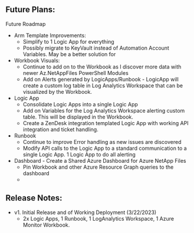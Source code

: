 ## Future Plans: 
Future Roadmap
 - Arm Template Improvements:
    - Simplify to 1 Logic App for everything
    - Possibly migrate to KeyVault instead of Automation Account Variables. May be a better solution for
 - Workbook Visuals:
	 - Continue to add on to the Workbook as I discover more data with newer Az.NetAppFiles PowerShell Modules
     - Add on Alerts generated by LogicApps/Runbook - LogicApp will create a custom log table in Log Analytics Workspace that can be visualized by the Workbook.
 - Logic App
    - Consolidate Logic Apps into a single Logic App
    - Add on Variables for the Log Analytics Workspace alerting custom table. This will be displayed in the Workbook.
    - Create a ZenDesk integration templated Logic App with working API integration and ticket handling.
- Runbook
    - Continue to improve Error handling as new issues are discovered
    - Modify API calls to the Logic App to a standard communication to a single Logic App. 1 Logic App to do all alerting
- Dashboard - Create a Shared Azure Dashboard for Azure NetApp Files
    - Pin Workbook and other Azure Resource Graph queries to the dashboard
    - 



## Release Notes:

- v1. Initial Release and of Working Deployment (3/22/2023)
    - 2x Logic Apps, 1 Runbook, 1 LogAnalytics Workspace, 1 Azure Monitor Workbook.